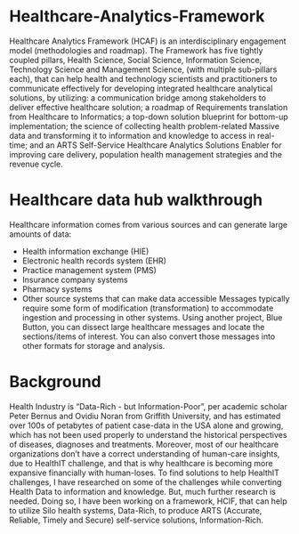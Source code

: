 # Healthcare-Analytics-Framework
Healthcare Analytics Framework (HCAF) is an interdisciplinary engagement model (methodologies and roadmap). The Framework has five tightly coupled pillars, Health Science, Social Science, Information Science, Technology Science and Management Science, (with multiple sub-pillars each), that can help health and technology scientists and practitioners to communicate effectively for developing integrated healthcare analytical solutions, by utilizing: a communication bridge among stakeholders to deliver effective healthcare solution; a roadmap of Requirements translation from Healthcare to Informatics; a top-down solution blueprint for bottom-up implementation; the science of collecting health problem-related Massive data and transforming it to information and knowledge to access in real-time; and an ARTS Self-Service Healthcare Analytics Solutions Enabler for improving care delivery, population health management strategies and the revenue cycle.
# Healthcare data hub walkthrough
Healthcare information comes from various sources and can generate large amounts of data:
- Health information exchange (HIE)
- Electronic health records system (EHR)
- Practice management system (PMS)
- Insurance company systems
- Pharmacy systems
- Other source systems that can make data accessible 
Messages typically require some form of modification (transformation) to accommodate ingestion and processing in other systems. Using another project, Blue Button, you can dissect large healthcare messages and locate the sections/items of interest. You can also convert those messages into other formats for storage and analysis.
# Background
Health Industry is “Data-Rich - but Information-Poor”, per academic scholar Peter Bernus and Ovidiu Noran from Griffith University, and has estimated over 100s of petabytes of patient case-data in the USA alone and growing, which has not been used properly to understand the historical perspectives of diseases, diagnoses and treatments. Moreover, most of our healthcare organizations don’t have a correct understanding of human-care insights, due to HealthIT challenge, and that is why healthcare is becoming more expansive financially with human-loses.  To find solutions to help HealthIT challenges, I have researched on some of the challenges while converting Health Data to information and knowledge. But, much further research is needed. Doing so, I have been working on a framework, HCIF, that can help to utilize Silo health systems, Data-Rich, to produce ARTS (Accurate, Reliable, Timely and Secure) self-service solutions, Information-Rich.
